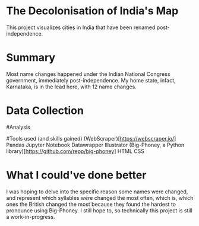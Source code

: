 # The Decolonisation of India's Map
This project visualizes cities in India that have been renamed post-independence. 

# Summary 
Most name changes happened under the Indian National Congress government, immediately post-independence. My home state, infact, Karnataka, is in the lead here, with 12 name changes. 

# Data Collection

#Analysis

#Tools used (and skills gained)
(WebScraper)[https://webscraper.io/]
Pandas
Jupyter Notebook
Datawrapper
Illustrator
(Big-Phoney, a Python library)[https://github.com/repp/big-phoney]
HTML
CSS 

# What I could've done better
I was hoping to delve into the specific reason some names were changed, and represent which syllables were changed the most often, which is, which ones the British changed the most because they found the hardest to pronounce using Big-Phoney. I still hope to, so technically this project is still a work-in-progress. 
